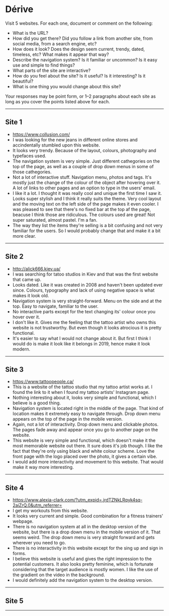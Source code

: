 # Dérive

Visit 5 websites. For each one, document or comment on the following:
* What is the URL?
* How did you get there? Did you follow a link from another site, from social media, from a search engine, etc?
* How does it look? Does the design seem current, trendy, dated, timeless, etc? What makes it appear that way?
* Describe the navigation system? Is it familiar or uncommon? Is it easy use and simple to find things?
* What parts of the site are interactive?
* How do you feel about the site? Is it useful? Is it interesting? Is it beautiful?
* What is one thing you would change about this site?

Your responses may be point form, or 1–2 paragraphs about each site as long as you cover the points listed above for each.

---
## Site 1
* https://www.collusion.com/
* I was looking for the new jeans in different online stores and accindentally stumbled upon this website.
* It looks very trendy. Because of the layout, colours, photography and typefaces used.
* The navigation system is very simple. Just different cathegories on the top of the page, as well as a couple of drop down menus in some of those cathegories. 
* Not a lot of interactive stuff. Navigation menu, photos and tags. It's mostly just the change of the colour of the object after hovering over it. A lot of links to other pages and an option to type in the users' email.
* I like it a lot. I thought it was really cool and unique the first time I saw it. Looks super stylish and I think it really suits the theme. Very cool layout and the moving text on the left side of the page makes it even cooler. I was pleased to see that there's no fixed bar at the top af the page, beacuse I think those are ridiculous. The colours used are great! Not super saturated, almost pastel. I'm a fan.
* The way they list the items they're selling is a bit confusing and not very familiar for the users. So I would probably change that and make it a bit more clear.


---
## Site 2
* http://alick666.kiev.ua/
* I was searching for tatoo studios in Kiev and that was the first website that came up.
* Looks dated. Like it was created in 2008 and haven't been updated ever since. Colours, typography and lack of using negative space is what makes it look old.
* Navigation system is very straight-forward. Menu on the side and at the top. Easy to navigate, familiar to the user. 
* No interactive parts except for the text changing its' colour once you hover over it. 
* I don't like it. Gives me the feeling that the tattoo artist who owns this website is not trustworthy. But even though it looks atrocious it is pretty functional.
* It's easier to say what I would not change about it. But first I think I would do is make it look like it belongs in 2019, hence make it look modern. 

---
## Site 3
* https://www.tattoopeople.ca/
* This is a website of the tattoo studio that my tattoo artist works at. I found the link to it when I found my tattoo artists' Instagram page. 
* Nothing interesting about it, looks very simple and functional, which I believe is a good thing. 
* Navigation system is located right in the middle of the page. That kind of location makes it extremely easy to navigate through. Drop down menu appears on the top of the page in the mobile version. 
* Again, not a lot of interactivity. Drop down menu and clickable photos. The pages fade away and appear once you go to another page on the website. 
* This website is very simple and functional, which doesn't make it the most memorable website out there. It sure does it's job though. I like the fact that they're only using black and white colour scheme. Love the front page with the logo placed over the photo, it gives a certain vibe. 
* I would add more interactivity and movement to this website. That would make it way more interesting.


---
## Site 4
* https://www.alexia-clark.com/?utm_expid=.jrdTZNkLRqyk4sq-2aiZrQ.0&utm_referrer=
* I get my workouts from this website.
* It looks very current and simple. Good combination for a fitness trainers' webpage. 
* There is no navigation system at all in the desktop version of the website, but there is a drop down menu in the mobile version of it. That seems weird. The drop down menu is very straight forward and gets wherever you need to go.
* There is no interactivity in this website except for the sing up and sign in forms. 
* I believe this website is useful and gives the right impression to the potential customers. It also looks pretty feminine, which is fortunate considering that the target audience is mostly women. I like the use of the gradient on the video in the background. 
* I would definitely add the navigation system to the desktop version.



---
## Site 5




---
